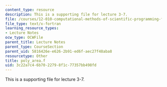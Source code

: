 ```yaml
---
content_type: resource
description: This is a supporting file for lecture 3-7.
file: /courses/12-010-computational-methods-of-scientific-programming-fall-2011/3c22a7c46b7022798f1c77357bb498fd_poly_area.f
file_type: text/x-fortran
learning_resource_types:
- Lecture Notes
ocw_type: OCWFile
parent_title: Lecture Notes
parent_type: CourseSection
parent_uid: 5816426e-e626-2b91-ed6f-aec27f48aba8
resourcetype: Other
title: poly_area.f
uid: 3c22a7c4-6b70-2279-8f1c-77357bb498fd
---
```

This is a supporting file for lecture 3-7.


